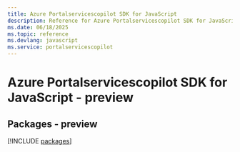 ```yaml
---
title: Azure Portalservicescopilot SDK for JavaScript
description: Reference for Azure Portalservicescopilot SDK for JavaScript
ms.date: 06/18/2025
ms.topic: reference
ms.devlang: javascript
ms.service: portalservicescopilot
---
```

# Azure Portalservicescopilot SDK for JavaScript - preview
## Packages - preview
[!INCLUDE [packages](portalservicescopilot-index.md)]